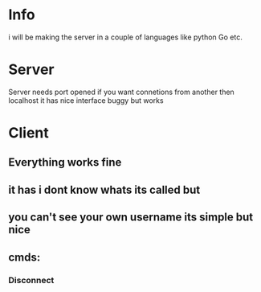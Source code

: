 # Info
i will be making the server in a couple of languages like python Go etc.

# Server
Server needs port opened if you want connetions from another then localhost
it has nice interface 
buggy but works

# Client 
  ## Everything works fine
  ## it has i dont know whats its called but
  ## you can't see your own username its simple but nice
  ## cmds:
  ### Disconnect


